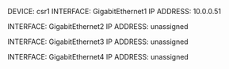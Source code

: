 
DEVICE: csr1
INTERFACE: GigabitEthernet1
IP ADDRESS: 10.0.0.51

INTERFACE: GigabitEthernet2
IP ADDRESS: unassigned

INTERFACE: GigabitEthernet3
IP ADDRESS: unassigned

INTERFACE: GigabitEthernet4
IP ADDRESS: unassigned

